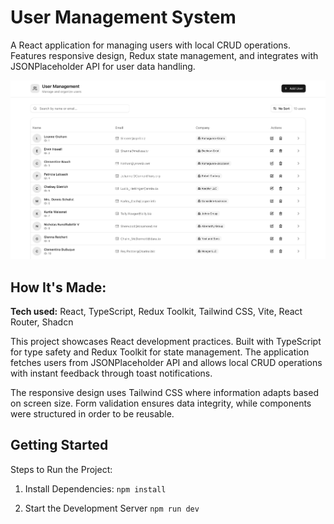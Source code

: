 # User Management System

A React application for managing users with local CRUD operations. Features responsive design, Redux state management, and integrates with JSONPlaceholder API for user data handling.

![User Management Dashboard](public/photos/User-management-website.png)

## How It's Made:

**Tech used:** React, TypeScript, Redux Toolkit, Tailwind CSS, Vite, React Router, Shadcn

This project showcases React development practices. Built with TypeScript for type safety and Redux Toolkit for state management. The application fetches users from JSONPlaceholder API and allows local CRUD operations with instant feedback through toast notifications.

The responsive design uses Tailwind CSS where information adapts based on screen size. Form validation ensures data integrity, while components were structured in order to be reusable.

## Getting Started

Steps to Run the Project:

1. Install Dependencies:
`npm install`

2. Start the Development Server
`npm run dev`

